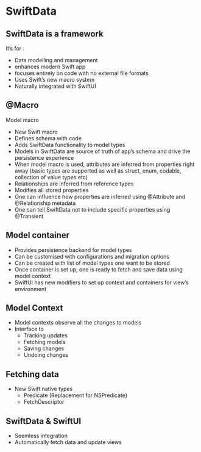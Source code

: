 #  SwiftData

## SwiftData is a framework

It’s for :
- Data modelling and management
- enhances modern Swift app
- focuses entirely on code with no external file formats
- Uses Swift’s new macro system
- Naturally integrated with SwiftUI

## @Macro
Model macro

- New Swift macro
- Defines schema with code
- Adds SwiftData functionality to model types
- Models in SwiftData are source of truth of app’s schema and drive the persistence experience
- When model macro is used, attributes are inferred from properties right away (basic types are supported as well as struct, enum, codable, collection of value types etc)
- Relationships are inferred from reference types
- Modifies all stored properties
- One can influence how properties are inferred using @Attribute and @Relationship metadata
- One can tell SwiftData not to include specific properties using @Transient

## Model container

- Provides persistence backend for model types
- Can be customised with configurations and migration options
- Can be created with list of model types one want to be stored
- Once container is set up, one is ready to fetch and save data using model context
- SwiftUI has new modifiers to set up context and containers for view’s environment

## Model Context

- Model contexts observe all the changes to models
- Interface to 
    - Tracking updates
    - Fetching models
    - Saving changes
    - Undoing changes

## Fetching data

- New Swift native types
    - Predicate (Replacement for NSPredicate)
    - FetchDescriptor


## SwiftData & SwiftUI

- Seemless integration
- Automatically fetch data and update views
